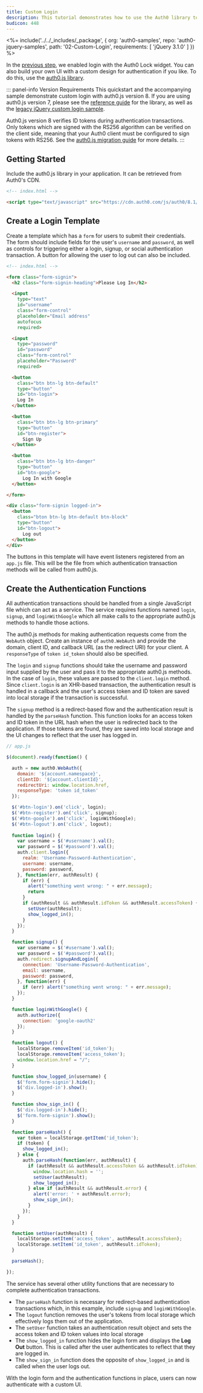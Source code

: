 ```yaml
---
title: Custom Login
description: This tutorial demonstrates how to use the Auth0 library to add custom authentication and authorization to your web app.
budicon: 448
---
```


<%= include('../../_includes/_package', {
  org: 'auth0-samples',
  repo: 'auth0-jquery-samples',
  path: '02-Custom-Login',
  requirements: [
    'jQuery 3.1.0'
  ]
}) %>

In the [previous step](/quickstart/spa/jquery/01-login), we enabled login with the Auth0 Lock widget. You can also build your own UI with a custom design for authentication if you like. To do this, use the [auth0.js library](https://github.com/auth0/auth0.js).

::: panel-info Version Requirements
This quickstart and the accompanying sample demonstrate custom login with auth0.js version 8. If you are using auth0.js version 7, please see the [reference guide](https://auth0.com/docs/libraries/auth0js/v7) for the library, as well as the [legacy jQuery custom login sample](https://github.com/auth0-samples/auth0-jquery-samples/tree/auth0js-v7/02-Custom-Login).

Auth0.js version 8 verifies ID tokens during authentication transactions. Only tokens which are signed with the RS256 algorithm can be verified on the client side, meaning that your Auth0 client must be configured to sign tokens with RS256. See the [auth0.js migration guide](https://auth0.com/docs/libraries/auth0js/migration-guide#switching-from-hs256-to-rs256) for more details.
:::

## Getting Started

Include the auth0.js library in your application. It can be retrieved from Auth0's CDN.

```html
<!-- index.html -->

<script type="text/javascript" src="https://cdn.auth0.com/js/auth0/8.1/auth0.min.js"></script>
```

## Create a Login Template

Create a template which has a `form` for users to submit their credentials. The form should include fields for the user's `username` and `password`, as well as controls for triggering either a login, signup, or social authentication transaction. A button for allowing the user to log out can also be included.

```html
<!-- index.html -->

<form class="form-signin">
  <h2 class="form-signin-heading">Please Log In</h2>

  <input
    type="text"
    id="username"
    class="form-control"
    placeholder="Email address"
    autofocus
    required>

  <input
    type="password" 
    id="password"
    class="form-control"
    placeholder="Password"
    required>

  <button
    class="btn btn-lg btn-default"
    type="button"
    id="btn-login">
    Log In
  </button>

  <button
    class="btn btn-lg btn-primary"
    type="button"
    id="btn-register">
      Sign Up
  </button>

  <button
    class="btn btn-lg btn-danger"
    type="button"
    id="btn-google">
      Log In with Google
  </button>

</form>

<div class="form-signin logged-in">
  <button
    class="bton btn-lg btn-default btn-block"
    type="button"
    id="btn-logout">
      Log out
  </button>
</div>
```

The buttons in this template will have event listeners registered from an `app.js` file. This will be the file from which authentication transaction methods will be called from auth0.js.

## Create the Authentication Functions

All authentication transactions should be handled from a single JavaScript file which can act as a service. The service requires functions named `login`, `signup`, and `loginWithGoogle` which all make calls to the appropriate auth0.js methods to handle those actions.

The auth0.js methods for making authentication requests come from the `WebAuth` object. Create an instance of `auth0.WebAuth` and provide the domain, client ID, and callback URL (as the redirect URI) for your client. A `responseType` of `token id_token` should also be specified.

The `login` and `signup` functions should take the username and password input supplied by the user and pass it to the appropriate auth0.js methods. In the case of `login`, these values are passed to the `client.login` method. Since `client.login` is an XHR-based transaction, the authentication result is handled in a callback and the user's access token and ID token are saved into local storage if the transaction is successful.

The `signup` method is a redirect-based flow and the authentication result is handled by the `parseHash` function. This function looks for an access token and ID token in the URL hash when the user is redirected back to the application. If those tokens are found, they are saved into local storage and the UI changes to reflect that the user has logged in.

```js
// app.js

$(document).ready(function() {

  auth = new auth0.WebAuth({
    domain: '${account.namespace}',
    clientID: '${account.clientId}',
    redirectUri: window.location.href,
    responseType: 'token id_token'
  });

  $('#btn-login').on('click', login);
  $('#btn-register').on('click', signup);
  $('#btn-google').on('click', loginWithGoogle);
  $('#btn-logout').on('click', logout);
  
  function login() {
    var username = $('#username').val();
    var password = $('#password').val();
    auth.client.login({
      realm: 'Username-Password-Authentication',
      username: username,
      password: password,
    }, function(err, authResult) {
      if (err) {
        alert("something went wrong: " + err.message);
        return
      }
      if (authResult && authResult.idToken && authResult.accessToken) {
        setUser(authResult);
        show_logged_in();
      }
    });
  }

  function signup() {
    var username = $('#username').val();
    var password = $('#password').val();
    auth.redirect.signupAndLogin({
      connection: 'Username-Password-Authentication',
      email: username,
      password: password,
    }, function(err) {
      if (err) alert("something went wrong: " + err.message);
    });
  }

  function loginWithGoogle() {
    auth.authorize({
      connection: 'google-oauth2'
    });
  }

  function logout() {
    localStorage.removeItem('id_token');
    localStorage.removeItem('access_token');
    window.location.href = "/";
  }

  function show_logged_in(username) {
    $('form.form-signin').hide();
    $('div.logged-in').show();
  }

  function show_sign_in() {
    $('div.logged-in').hide();
    $('form.form-signin').show();
  }

  function parseHash() {
    var token = localStorage.getItem('id_token');
    if (token) {
      show_logged_in();
    } else {
      auth.parseHash(function(err, authResult) {
        if (authResult && authResult.accessToken && authResult.idToken) {
          window.location.hash = '';
          setUser(authResult);
          show_logged_in();
        } else if (authResult && authResult.error) {
          alert('error: ' + authResult.error);
          show_sign_in();
        }
      });
    }
  }

  function setUser(authResult) {
    localStorage.setItem('access_token', authResult.accessToken);
    localStorage.setItem('id_token', authResult.idToken);
  }

  parseHash();

});

```

The service has several other utility functions that are necessary to complete authentication transactions.

* The `parseHash` function is necessary for redirect-based authentication transactions which, in this example, include `signup` and `loginWithGoogle`.
* The `logout` function removes the user's tokens from local storage which effectively logs them out of the application.
* The `setUser` function takes an authentication result object and sets the access token and ID token values into local storage
* The `show_logged_in` function hides the login form and displays the **Log Out** button. This is called after the user authenticates to reflect that they are logged in.
* The `show_sign_in` function does the opposite of `show_logged_in` and is called when the user logs out.

With the login form and the authentication functions in place, users can now authenticate with a custom UI.